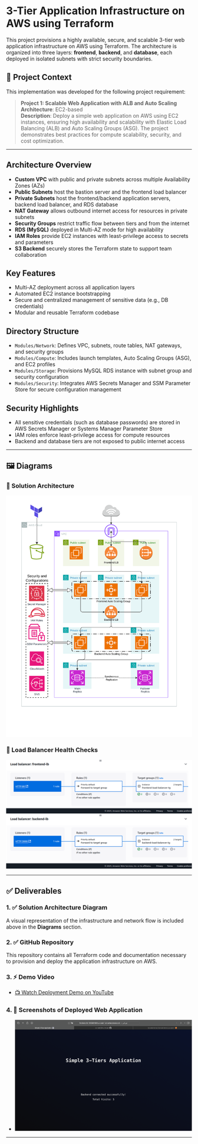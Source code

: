 # 3-Tier Application Infrastructure on AWS using Terraform

This project provisions a highly available, secure, and scalable 3-tier web application infrastructure on AWS using Terraform. The architecture is organized into three layers: **frontend**, **backend**, and **database**, each deployed in isolated subnets with strict security boundaries.

## 🧩 Project Context

This implementation was developed for the following project requirement:

> **Project 1: Scalable Web Application with ALB and Auto Scaling**  
> **Architecture**: EC2-based  
> **Description**: Deploy a simple web application on AWS using EC2 instances, ensuring high availability and scalability with Elastic Load Balancing (ALB) and Auto Scaling Groups (ASG). The project demonstrates best practices for compute scalability, security, and cost optimization.

---

## Architecture Overview

- **Custom VPC** with public and private subnets across multiple Availability Zones (AZs)
- **Public Subnets** host the bastion server and the frontend load balancer
- **Private Subnets** host the frontend/backend application servers, backend load balancer, and RDS database
- **NAT Gateway** allows outbound internet access for resources in private subnets
- **Security Groups** restrict traffic flow between tiers and from the internet
- **RDS (MySQL)** deployed in Multi-AZ mode for high availability
- **IAM Roles** provide EC2 instances with least-privilege access to secrets and parameters
- **S3 Backend** securely stores the Terraform state to support team collaboration

## Key Features

- Multi-AZ deployment across all application layers
- Automated EC2 instance bootstrapping
- Secure and centralized management of sensitive data (e.g., DB credentials)
- Modular and reusable Terraform codebase

## Directory Structure

- `Modules/Network`: Defines VPC, subnets, route tables, NAT gateways, and security groups
- `Modules/Compute`: Includes launch templates, Auto Scaling Groups (ASG), and EC2 profiles
- `Modules/Storage`: Provisions MySQL RDS instance with subnet group and security configuration
- `Modules/Security`: Integrates AWS Secrets Manager and SSM Parameter Store for secure configuration management

## Security Highlights

- All sensitive credentials (such as database passwords) are stored in AWS Secrets Manager or Systems Manager Parameter Store
- IAM roles enforce least-privilege access for compute resources
- Backend and database tiers are not exposed to public internet access

---

## 🖼️ Diagrams

### 📌 Solution Architecture

![Architecture Diagram](Docs/infrastructure.png)

### 💓 Load Balancer Health Checks

![Frontend LB Health Check](Docs/frontend-lb-health-check.png)  
![Backend LB Health Check](Docs/backend-lb-health-check.png)

---

## ✅ Deliverables

### 1. ✅ Solution Architecture Diagram  
A visual representation of the infrastructure and network flow is included above in the **Diagrams** section.

### 2. ✅ GitHub Repository  
This repository contains all Terraform code and documentation necessary to provision and deploy the application infrastructure on AWS.

### 3. ⚡ Demo Video  

- [📺 Watch Deployment Demo on YouTube](https://youtu.be/fNqOtAHuEPM)

### 4. 📸 Screenshots of Deployed Web Application  

- ![Screenshot 1](Docs/web.png)

---

